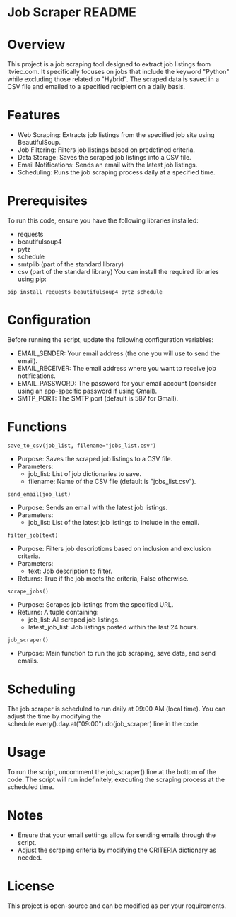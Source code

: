 # Job Scraper README
# Overview
This project is a job scraping tool designed to extract job listings from itviec.com. It specifically focuses on jobs that include the keyword "Python" while excluding those related to "Hybrid". The scraped data is saved in a CSV file and emailed to a specified recipient on a daily basis.

# Features
- Web Scraping: Extracts job listings from the specified job site using BeautifulSoup.
- Job Filtering: Filters job listings based on predefined criteria.
- Data Storage: Saves the scraped job listings into a CSV file.
- Email Notifications: Sends an email with the latest job listings.
- Scheduling: Runs the job scraping process daily at a specified time.
# Prerequisites
To run this code, ensure you have the following libraries installed:
- requests
- beautifulsoup4
- pytz
- schedule
- smtplib (part of the standard library)
- csv (part of the standard library)
You can install the required libraries using pip:

```
pip install requests beautifulsoup4 pytz schedule
```
# Configuration
Before running the script, update the following configuration variables:

- EMAIL_SENDER: Your email address (the one you will use to send the email).
- EMAIL_RECEIVER: The email address where you want to receive job notifications.
- EMAIL_PASSWORD: The password for your email account (consider using an app-specific password if using Gmail).
- SMTP_PORT: The SMTP port (default is 587 for Gmail).

# Functions
```
save_to_csv(job_list, filename="jobs_list.csv")
```
- Purpose: Saves the scraped job listings to a CSV file.
- Parameters:
  + job_list: List of job dictionaries to save.
  + filename: Name of the CSV file (default is "jobs_list.csv").
```
send_email(job_list)
```
- Purpose: Sends an email with the latest job listings.
- Parameters:
  + job_list: List of the latest job listings to include in the email.
```
filter_job(text)
```
- Purpose: Filters job descriptions based on inclusion and exclusion criteria.
- Parameters:
  + text: Job description to filter.
- Returns: True if the job meets the criteria, False otherwise.
```
scrape_jobs()
```
- Purpose: Scrapes job listings from the specified URL.
- Returns: A tuple containing:
  + job_list: All scraped job listings.
  + latest_job_list: Job listings posted within the last 24 hours.
```
job_scraper()
```
- Purpose: Main function to run the job scraping, save data, and send emails.

# Scheduling
The job scraper is scheduled to run daily at 09:00 AM (local time). You can adjust the time by modifying the schedule.every().day.at("09:00").do(job_scraper) line in the code.

# Usage
To run the script, uncomment the job_scraper() line at the bottom of the code. The script will run indefinitely, executing the scraping process at the scheduled time.

# Notes
- Ensure that your email settings allow for sending emails through the script.
- Adjust the scraping criteria by modifying the CRITERIA dictionary as needed.

# License
This project is open-source and can be modified as per your requirements.

